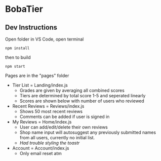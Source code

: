 # BobaTier

## Dev Instructions
Open folder in VS Code, open terminal
```shell
npm install 
```
then to build
```shell
npm start 
```

Pages are in the "pages" folder  
* Tier List = Landing/index.js
  - Grades are given by averaging all combined scores
  - Tiers are determined by total score 1-5 and seperated linearly
  - Scores are shown below with number of users who reviewed
* Recent Reviews = Reviews/index.js
  - Shows 50 most recent reviews
  - Comments can be added if user is signed in 
* My Reviews = Home/index.js
  - User can add/edit/delete their own reviews
  - Shop name input will autosuggest any previously submitted names from all users, currently no initial list.
  - *Had trouble styling the toastr*
* Account = Account/index.js
  - Only email reset atm
